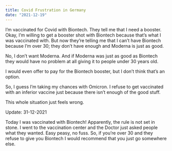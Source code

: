 ```yaml
---
title: Covid Frustration in Germany
date: "2021-12-19"
---
```


I’m vaccinated for Covid with Biontech. They tell me that I need a booster. Okay, I’m willing to get a booster shot with Biontech because that’s what I was vaccinated with. But now they’re telling me that I can’t have Biontech because I’m over 30; they don’t have enough and Moderna is just as good. 

No, I don’t want Moderna. And if Moderna was just as good as Biontech they would have no problem at all giving it to people under 30 years old. 

I would even offer to pay for the Biontech booster, but I don’t think that’s an option. 

So, I guess I’m taking my chances with Omicron. I refuse to get vaccinated with an inferior vaccine just because there isn’t enough of the good stuff. 

This whole situation just feels wrong. 

Update:  31-12-2021

Today I was vaccinated with Biontech! Apparently, the rule is not set in stone. I went to the vaccination center and the Doctor just asked people what they wanted. Easy peasy, no fuss. So, if you’re over 30 and they refuse to give you Biontech I would recommend that you just go somewhere else. 
